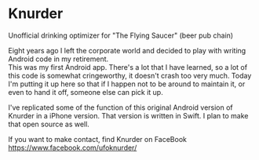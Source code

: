 # Knurder
Unofficial drinking optimizer for "The Flying Saucer" (beer pub chain) 

Eight years ago I left the corporate world and decided to play with writing Android code in my retirement.  
This was my first Android app.  There's a lot that I have learned, so a lot of this code is somewhat 
cringeworthy, it doesn't crash too very much.  Today I'm putting it up here so that if I happen not to
be around to maintain it, or even to hand it off, someone else can pick it up.

I've replicated some of the function of this original Android version of Knurder in a iPhone version.
That version is written in Swift.  I plan to make that open source as well.

If you want to make contact, find Knurder on FaceBook https://www.facebook.com/ufoknurder/
